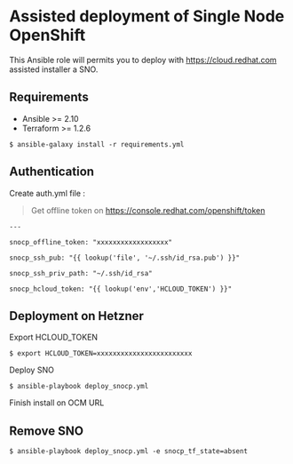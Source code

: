 # Assisted deployment of Single Node OpenShift

This Ansible role will permits you to deploy with https://cloud.redhat.com assisted installer a SNO.

## Requirements

- Ansible >= 2.10
- Terraform >= 1.2.6

```shell
$ ansible-galaxy install -r requirements.yml
```

## Authentication

Create auth.yml file :

> Get offline token on https://console.redhat.com/openshift/token

```
---

snocp_offline_token: "xxxxxxxxxxxxxxxxxx"

snocp_ssh_pub: "{{ lookup('file', '~/.ssh/id_rsa.pub') }}"

snocp_ssh_priv_path: "~/.ssh/id_rsa"

snocp_hcloud_token: "{{ lookup('env','HCLOUD_TOKEN') }}"

```

## Deployment on Hetzner

Export HCLOUD_TOKEN

```shell
$ export HCLOUD_TOKEN=xxxxxxxxxxxxxxxxxxxxxxxx
```

Deploy SNO

```shell
$ ansible-playbook deploy_snocp.yml
```

Finish install on OCM URL

## Remove SNO

```shell
$ ansible-playbook deploy_snocp.yml -e snocp_tf_state=absent
```
